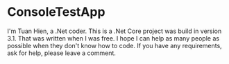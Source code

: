 # ConsoleTestApp
I'm Tuan Hien, a .Net coder.
This is a .Net Core project was build in version 3.1.
That was written when I was free.
I hope I can help as many people as possible when they don't know how to code.
If you have any requirements, ask for help, please leave a comment.
